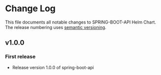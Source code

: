 # Change Log

This file documents all notable changes to SPRING-BOOT-API Helm Chart. The release numbering uses [semantic versioning](http://semver.org).

## v1.0.0

### First release

* Release version 1.0.0 of spring-boot-api